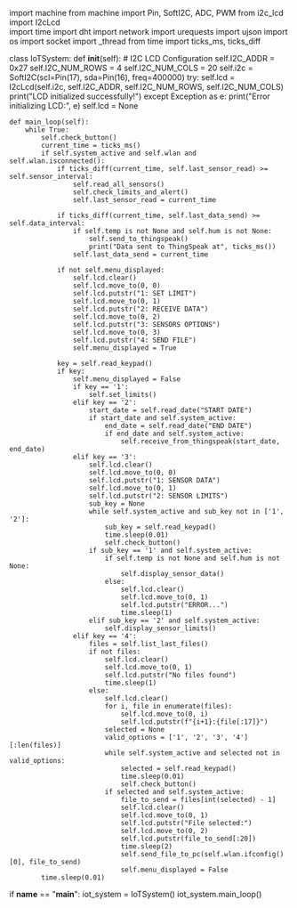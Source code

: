 import machine
from machine import Pin, SoftI2C, ADC, PWM
from i2c_lcd import I2cLcd  
import time
import dht
import network
import urequests
import ujson
import os
import socket
import _thread
from time import ticks_ms, ticks_diff


class IoTSystem:
    def __init__(self):
        # I2C LCD Configuration
        self.I2C_ADDR = 0x27
        self.I2C_NUM_ROWS = 4
        self.I2C_NUM_COLS = 20
        self.i2c = SoftI2C(scl=Pin(17), sda=Pin(16), freq=400000) 
        try:
            self.lcd = I2cLcd(self.i2c, self.I2C_ADDR, self.I2C_NUM_ROWS, self.I2C_NUM_COLS)
            print("LCD initialized successfully!")
        except Exception as e:
            print("Error initializing LCD:", e)
            self.lcd = None

    def main_loop(self):
        while True:
            self.check_button()
            current_time = ticks_ms()
            if self.system_active and self.wlan and self.wlan.isconnected():
                if ticks_diff(current_time, self.last_sensor_read) >= self.sensor_interval:
                    self.read_all_sensors()
                    self.check_limits_and_alert()
                    self.last_sensor_read = current_time

                if ticks_diff(current_time, self.last_data_send) >= self.data_interval:
                    if self.temp is not None and self.hum is not None:
                        self.send_to_thingspeak()
                        print("Data sent to ThingSpeak at", ticks_ms())
                    self.last_data_send = current_time

                if not self.menu_displayed:
                    self.lcd.clear()
                    self.lcd.move_to(0, 0)
                    self.lcd.putstr("1: SET LIMIT")
                    self.lcd.move_to(0, 1)
                    self.lcd.putstr("2: RECEIVE DATA")
                    self.lcd.move_to(0, 2)
                    self.lcd.putstr("3: SENSORS OPTIONS")
                    self.lcd.move_to(0, 3)
                    self.lcd.putstr("4: SEND FILE")
                    self.menu_displayed = True

                key = self.read_keypad()
                if key:
                    self.menu_displayed = False
                    if key == '1':
                        self.set_limits()
                    elif key == '2':
                        start_date = self.read_date("START DATE")
                        if start_date and self.system_active:
                            end_date = self.read_date("END DATE")
                            if end_date and self.system_active:
                                self.receive_from_thingspeak(start_date, end_date)
                    elif key == '3':
                        self.lcd.clear()
                        self.lcd.move_to(0, 0)
                        self.lcd.putstr("1: SENSOR DATA")
                        self.lcd.move_to(0, 1)
                        self.lcd.putstr("2: SENSOR LIMITS")
                        sub_key = None
                        while self.system_active and sub_key not in ['1', '2']:
                            sub_key = self.read_keypad()
                            time.sleep(0.01)
                            self.check_button()
                        if sub_key == '1' and self.system_active:
                            if self.temp is not None and self.hum is not None:
                                self.display_sensor_data()
                            else:
                                self.lcd.clear()
                                self.lcd.move_to(0, 1)
                                self.lcd.putstr("ERROR...")
                                time.sleep(1)
                        elif sub_key == '2' and self.system_active:
                            self.display_sensor_limits()
                    elif key == '4':
                        files = self.list_last_files()
                        if not files:
                            self.lcd.clear()
                            self.lcd.move_to(0, 1)
                            self.lcd.putstr("No files found")
                            time.sleep(1)
                        else:
                            self.lcd.clear()
                            for i, file in enumerate(files):
                                self.lcd.move_to(0, i)
                                self.lcd.putstr(f"{i+1}:{file[:17]}")
                            selected = None
                            valid_options = ['1', '2', '3', '4'][:len(files)]
                            while self.system_active and selected not in valid_options:
                                selected = self.read_keypad()
                                time.sleep(0.01)
                                self.check_button()
                            if selected and self.system_active:
                                file_to_send = files[int(selected) - 1]
                                self.lcd.clear()
                                self.lcd.move_to(0, 1)
                                self.lcd.putstr("File selected:")
                                self.lcd.move_to(0, 2)
                                self.lcd.putstr(file_to_send[:20])
                                time.sleep(2)
                                self.send_file_to_pc(self.wlan.ifconfig()[0], file_to_send)
                                self.menu_displayed = False
            time.sleep(0.01)

if __name__ == "__main__":
    iot_system = IoTSystem()
    iot_system.main_loop()
